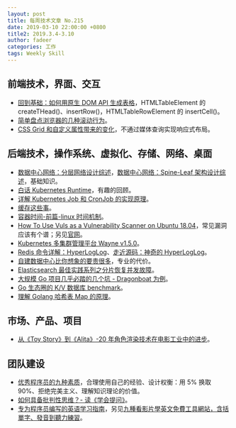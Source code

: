 ```yaml
---
layout: post
title: 每周技术文章 No.215
date: 2019-03-10 22:00:00 +0800
title2: 2019.3.4-3.10
author: fadeer
categories: 工作
tags: Weekly Skill
---
```


## 前端技术，界面、交互

- [回到基础：如何用原生 DOM API 生成表格](https://segmentfault.com/a/1190000018450559)，HTMLTableElement 的 createTHead()、insertRow()，HTMLTableRowElement 的 insertCell()。
- [简单盘点浏览器的几种滚动行为](https://xiaotianxia.github.io/blog/vuepress/js/scroll_behaviors.html)。
- [CSS Grid 和自定义属性带来的变化](https://www.w3cplus.com/css/css-grid-and-custom-properties-bring-changes.html)，不通过媒体查询实现响应式布局。

## 后端技术，操作系统、虚拟化、存储、网络、桌面

- [数据中心网络：分层网络设计综述](https://arthurchiao.github.io//blog/hierarchical-network-design-zh/)，[数据中心网络：Spine-Leaf 架构设计综述](https://arthurchiao.github.io/blog/spine-leaf-design-zh/)，基础知识。
- [白话 Kubernetes Runtime](https://aleiwu.com/post/cncf-runtime-landscape/)，有趣的回顾。
- [详解 Kubernetes Job 和 CronJob 的实现原理](https://draveness.me/kubernetes-job-cronjob)。
- [缓存这些事](http://www.rowkey.me/blog/2019/02/25/cache/)。
- [容器时间-前篇-linux 时间机制](https://www.kubernetes.org.cn/5085.html)。
- [How To Use Vuls as a Vulnerability Scanner on Ubuntu 18.04](https://www.digitalocean.com/community/tutorials/how-to-use-vuls-as-a-vulnerability-scanner-on-ubuntu-18-04)，常见漏洞应该有个谱；另见[官网](https://vuls.io/)。
- [Kubernetes 多集群管理平台 Wayne v1.5.0](https://wilhelmguo.cn/blog/post/william/Kubernetes-多集群管理平台-Wayne-v1.5.0-版本正式发布-完全代替官方dashbord)。
- [Redis 命令详解：HyperLogLog](https://mp.weixin.qq.com/s/vZ2c0lKXJNR1x8Is10iWkA)、[走近源码：神奇的 HyperLogLog](https://mp.weixin.qq.com/s/4uyaGeqz9nfSnZGih4JBBw)。
- [自建数据中心比你想象的要贵很多](https://threadreaderapp.com/thread/1102401615263223809.html)，专业的代价。
- [Elasticsearch 最佳实践系列之分片恢复并发故障](https://mp.weixin.qq.com/s/_Ug8x22eeXHZ4_CEhwcepA)。
- [大规模 Go 项目几乎必踏的几个坑 - Dragonboat 为例](https://zhuanlan.zhihu.com/p/53284649)。
- [Go 生态圈的 K/V 数据库 benchmark](https://colobu.com/2019/03/05/go-kv-databases-benchmark/)。
- [理解 Golang 哈希表 Map 的原理](https://draveness.me/golang-hashmap)。

## 市场、产品、项目

- [从《Toy Story》到《Alita》-20 年角色渲染技术在电影工业中的进步](https://zhuanlan.zhihu.com/p/58194815)。

## 团队建设

- [优秀程序员的九种素质](http://macshuo.com/?p=1473)，合理使用自己的经验、设计权衡：用 5% 换取 90%、拒绝完美主义、理解知识理论的价值。
- [如何具备批判性思维？- 读《学会提问》](http://blog.devtang.com/2019/03/07/asking-the-right-questions-book-summary/)。
- [专为程序员编写的英语学习指南](https://a-programmers-guide-to-english.harryyu.me/)，另见[九種看影片學英文免費工具網站，含括單字、發音到聽力練習](https://www.playpcesor.com/2019/03/learning-english.html)。
